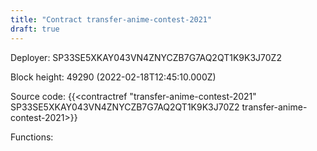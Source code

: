 ```yaml
---
title: "Contract transfer-anime-contest-2021"
draft: true
---
```

Deployer: SP33SE5XKAY043VN4ZNYCZB7G7AQ2QT1K9K3J70Z2


 



Block height: 49290 (2022-02-18T12:45:10.000Z)

Source code: {{<contractref "transfer-anime-contest-2021" SP33SE5XKAY043VN4ZNYCZB7G7AQ2QT1K9K3J70Z2 transfer-anime-contest-2021>}}

Functions:


